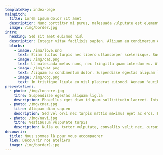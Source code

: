 ```yaml
---
templateKey: index-page
mainpitch:
  title: Lorem ipsum dolor sit amet
  description: Nunc porttitor mi purus, malesuada vulputate est elementum sit amet. Pellentesque volutpat velit non erat hendrerit lacinia.Etiam lacus risus, semper id interdum molestie, dignissim in nunc.
  image: /img/border.jpg
intro:
  heading: Sed sit amet euismod nisl
  description: Integer vitae facilisis sapien. Aliquam eu condimentum dolor. Suspendisse egestas aliquam ligula. Aenean sagittis, arcu varius congue accumsan, neque diam tincidunt ipsum, ullamcorper accumsan erat eros id nisi.
  blurbs:
    - image: /img/love.png
      text: Etiam luctus turpis nec libero ullamcorper scelerisque. Suspendisse non dignissim dolor.
    - image: /img/cat.png
      text: Ut malesuada metus nunc, nec fringilla quam interdum eu. Aliquam erat volutpat. Vivamus sed enim velit.
    - image: /img/vet.png
      text: Aliquam eu condimentum dolor. Suspendisse egestas aliquam ligula. Aenean sagittis, arcu varius congue accumsan, neque diam tincidunt ipsum, ullamcorper accumsan erat eros id nisi.
    - image: /img/dog.png
      text: In tristique ligula eu nisl placerat euismod. Aenean faucibus tincidunt tortor, non varius ante dictum ac.
presentations:
  - photo: /img/tonnere.jpg
    titre: Suspendisse egestas aliquam ligula
    description: Phasellus eget diam id quam sollicitudin laoreet. Integer malesuada placerat massa, a posuere tellus condimentum nec. Mauris feugiat nunc ac risus sagittis, id blandit est pulvinar. In non orci vitae erat pellentesque semper sodales sit amet diam. Duis a erat consectetur, sagittis nunc malesuada
  - photo: /img/chat.jpg
    titre: Aliquam diam sapien
    description: Sed vel orci nec turpis mattis maximus eget ac eros. Etiam laoreet sapien nibh, ac lacinia velit pharetra vitae. Nunc pulvinar urna id ligula congue, fringilla aliquet ipsum imperdiet. In tristique ligula eu nisl placerat euismod. Aenean faucibus tincidunt tortor, non varius ante dictum ac.
  - photo: /img/navi.jpg
    titre: Vestibulum vulputate turpis
    description: Nulla eu tortor vulputate, convallis velit nec, cursus risus. Aenean ut iaculis quam. Duis ut pulvinar justo. Cras interdum felis dui. Praesent et ligula enim. Phasellus consequat egestas risus eget vestibulum. Mauris ac mi dignissim, dapibus tellus volutpat, faucibus diam.
decouvrir:
  title: Nous sommes là pour vous accompagner
  lien: Découvrir nos ateliers
  image: /img/border2.jpg
---
```

